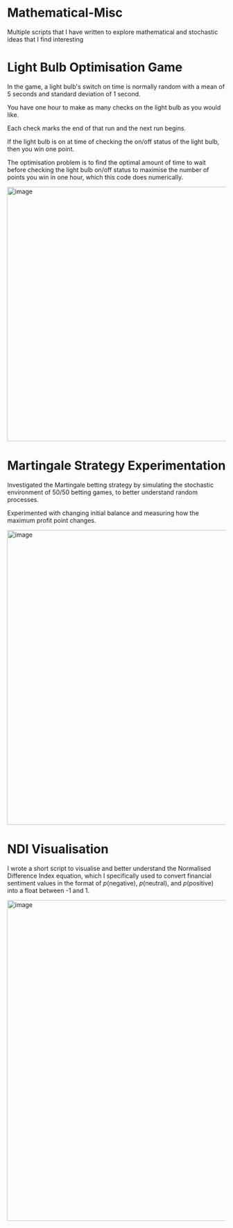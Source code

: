 # Mathematical-Misc
Multiple scripts that I have written to explore mathematical and stochastic ideas that I find interesting

# Light Bulb Optimisation Game
In the game, a light bulb's switch on time is normally random with a mean of 5 seconds and standard deviation of 1 second.

You have one hour to make as many checks on the light bulb as you would like.

Each check marks the end of that run and the next run begins.

If the light bulb is on at time of checking the on/off status of the light bulb, then you win one point.

The optimisation problem is to find the optimal amount of time to wait before checking the light bulb on/off status to maximise the number of points you win in one hour, which this code does numerically.

<img width="931" height="587" alt="image" src="https://github.com/user-attachments/assets/084f31a8-6e98-4922-befd-2b4c58c3657c" />

# Martingale Strategy Experimentation
Investigated the Martingale betting strategy by simulating the stochastic environment of 50/50 betting games, to better understand random processes.

Experimented with changing initial balance and measuring how the maximum profit point changes.

<img width="1080" height="680" alt="image" src="https://github.com/user-attachments/assets/cde4e81d-133f-4c09-9151-092aa895e54e" />

# NDI Visualisation
I wrote a short script to visualise and better understand the Normalised Difference Index equation, which I specifically used to convert financial sentiment values in the format of $p$(negative), $p$(neutral), and $p$(positive) into a float between -1 and 1.

<img width="1085" height="740" alt="image" src="https://github.com/user-attachments/assets/00d9a10d-2f17-423d-b8fb-95bbd6625243" />
